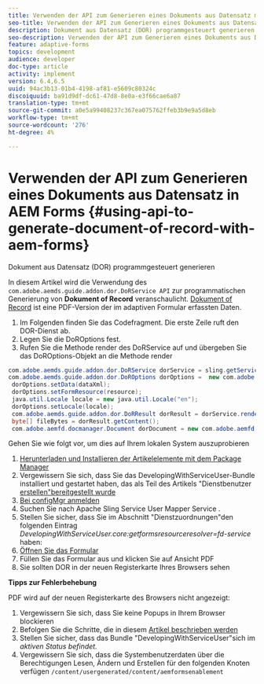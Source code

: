 ```yaml
---
title: Verwenden der API zum Generieren eines Dokuments aus Datensatz mit AEM Forms
seo-title: Verwenden der API zum Generieren eines Dokuments aus Datensatz mit AEM Forms
description: Dokument aus Datensatz (DOR) programmgesteuert generieren
seo-description: Verwenden der API zum Generieren eines Dokuments aus Datensatz mit AEM Forms
feature: adaptive-forms
topics: development
audience: developer
doc-type: article
activity: implement
version: 6.4,6.5
uuid: 94ac3b13-01b4-4198-af81-e5609c80324c
discoiquuid: ba91d9df-dc61-47d8-8e0a-e3f66cae6a87
translation-type: tm+mt
source-git-commit: a0e5a99408237c367ea075762ffeb3b9e9a5d8eb
workflow-type: tm+mt
source-wordcount: '276'
ht-degree: 4%

---
```



# Verwenden der API zum Generieren eines Dokuments aus Datensatz in AEM Forms {#using-api-to-generate-document-of-record-with-aem-forms}

Dokument aus Datensatz (DOR) programmgesteuert generieren

In diesem Artikel wird die Verwendung des `com.adobe.aemds.guide.addon.dor.DoRService API` zur programmatischen Generierung von **Dokument of Record** veranschaulicht. [Dokument of Record](https://docs.adobe.com/content/help/en/experience-manager-65/forms/adaptive-forms-advanced-authoring/generate-document-of-record-for-non-xfa-based-adaptive-forms.html) ist eine PDF-Version der im adaptiven Formular erfassten Daten.

1. Im Folgenden finden Sie das Codefragment. Die erste Zeile ruft den DOR-Dienst ab.
1. Legen Sie die DoROptions fest.
1. Rufen Sie die Methode render des DoRService auf und übergeben Sie das DoROptions-Objekt an die Methode render

```java
com.adobe.aemds.guide.addon.dor.DoRService dorService = sling.getService(com.adobe.aemds.guide.addon.dor.DoRService.class);
com.adobe.aemds.guide.addon.dor.DoROptions dorOptions =  new com.adobe.aemds.guide.addon.dor.DoROptions();
 dorOptions.setData(dataXml);
 dorOptions.setFormResource(resource);
 java.util.Locale locale = new java.util.Locale("en");
 dorOptions.setLocale(locale);
 com.adobe.aemds.guide.addon.dor.DoRResult dorResult = dorService.render(dorOptions);
 byte[] fileBytes = dorResult.getContent();
 com.adobe.aemfd.docmanager.Document dorDocument = new com.adobe.aemfd.docmanager.Document(fileBytes);
```

Gehen Sie wie folgt vor, um dies auf Ihrem lokalen System auszuprobieren

1. [Herunterladen und Installieren der Artikelelemente mit dem Package Manager](assets/dor-with-api.zip)
1. Vergewissern Sie sich, dass Sie das DevelopingWithServiceUser-Bundle installiert und gestartet haben, das als Teil des Artikels &quot;Dienstbenutzer [erstellen&quot;bereitgestellt wurde](service-user-tutorial-develop.md)
1. [Bei configMgr anmelden](http://localhost:4502/system/console/configMgr)
1. Suchen Sie nach Apache Sling Service User Mapper Service .
1. Stellen Sie sicher, dass Sie im Abschnitt &quot;Dienstzuordnungen&quot;den folgenden Eintrag _DevelopingWithServiceUser.core:getformsresourceresolver=fd-service_ haben:
1. [Öffnen Sie das Formular](http://localhost:4502/content/dam/formsanddocuments/sandbox/1201-borrower-payments/jcr:content?wcmmode=disabled)
1. Füllen Sie das Formular aus und klicken Sie auf Ansicht PDF
1. Sie sollten DOR in der neuen Registerkarte Ihres Browsers sehen


**Tipps zur Fehlerbehebung**

PDF wird auf der neuen Registerkarte des Browsers nicht angezeigt:

1. Vergewissern Sie sich, dass Sie keine Popups in Ihrem Browser blockieren
1. Befolgen Sie die Schritte, die in diesem [Artikel beschrieben werden](service-user-tutorial-develop.md)
1. Stellen Sie sicher, dass das Bundle &quot;DevelopingWithServiceUser&quot;sich im *aktiven Status befindet.*
1. Vergewissern Sie sich, dass die Systembenutzerdaten über die Berechtigungen Lesen, Ändern und Erstellen für den folgenden Knoten verfügen `/content/usergenerated/content/aemformsenablement`

